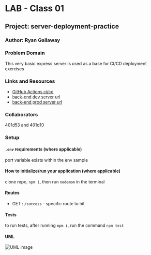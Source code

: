 # LAB - Class 01

## Project: server-deployment-practice

### Author: Ryan Gallaway

### Problem Domain

This very basic express server is used as a base for CI/CD deployment exercises

### Links and Resources

- [GitHub Actions ci/cd](https://github.com/rkgallaway/server-deployment-practice-d51/actions)
- [back-end dev server url](https://server-deployment-practice-piak.onrender.com)
- [back-end prod server url](https://server-deployment-practice-prod-93gr.onrender.com)

### Collaborators

401d53 and 401d10

### Setup

#### `.env` requirements (where applicable)

port variable exists within the env sample


#### How to initialize/run your application (where applicable)

clone repo, `npm i`, then run `nodemon` in the terminal

#### Routes

- GET : `/success` - specific route to hit

#### Tests

to run tests, after running `npm i`, run the command `npm test`

#### UML

![UML image](./assets//example-server-uml.png)
